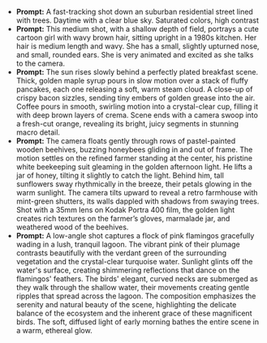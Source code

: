 - **Prompt:** A fast-tracking shot down an suburban residential street lined with trees. Daytime with a clear blue sky. Saturated colors, high contrast
- **Prompt:** This medium shot, with a shallow depth of field, portrays a cute cartoon girl with wavy brown hair, sitting upright in a 1980s kitchen. Her hair is medium length and wavy. She has a small, slightly upturned nose, and small, rounded ears. She is very animated and excited as she talks to the camera.
- **Prompt:** The sun rises slowly behind a perfectly plated breakfast scene. Thick, golden maple syrup pours in slow motion over a stack of fluffy pancakes, each one releasing a soft, warm steam cloud. A close-up of crispy bacon sizzles, sending tiny embers of golden grease into the air. Coffee pours in smooth, swirling motion into a crystal-clear cup, filling it with deep brown layers of crema. Scene ends with a camera swoop into a fresh-cut orange, revealing its bright, juicy segments in stunning macro detail.
- **Prompt:** The camera floats gently through rows of pastel-painted wooden beehives, buzzing honeybees gliding in and out of frame. The motion settles on the refined farmer standing at the center, his pristine white beekeeping suit gleaming in the golden afternoon light. He lifts a jar of honey, tilting it slightly to catch the light. Behind him, tall sunflowers sway rhythmically in the breeze, their petals glowing in the warm sunlight. The camera tilts upward to reveal a retro farmhouse with mint-green shutters, its walls dappled with shadows from swaying trees. Shot with a 35mm lens on Kodak Portra 400 film, the golden light creates rich textures on the farmer’s gloves, marmalade jar, and weathered wood of the beehives.
- **Prompt:** A low-angle shot captures a flock of pink flamingos gracefully wading in a lush, tranquil lagoon. The vibrant pink of their plumage contrasts beautifully with the verdant green of the surrounding vegetation and the crystal-clear turquoise water. Sunlight glints off the water's surface, creating shimmering reflections that dance on the flamingos' feathers. The birds' elegant, curved necks are submerged as they walk through the shallow water, their movements creating gentle ripples that spread across the lagoon. The composition emphasizes the serenity and natural beauty of the scene, highlighting the delicate balance of the ecosystem and the inherent grace of these magnificent birds. The soft, diffused light of early morning bathes the entire scene in a warm, ethereal glow.
